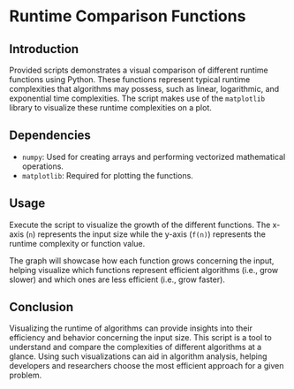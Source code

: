 # Runtime Comparison Functions

## Introduction
Provided scripts demonstrates a visual comparison of different runtime functions using Python. These functions represent typical runtime complexities that algorithms may possess, such as linear, logarithmic, and exponential time complexities. The script makes use of the `matplotlib` library to visualize these runtime complexities on a plot.

## Dependencies
- `numpy`: Used for creating arrays and performing vectorized mathematical operations.
- `matplotlib`: Required for plotting the functions.

## Usage
Execute the script to visualize the growth of the different functions. The x-axis (`n`) represents the input size while the y-axis (`f(n)`) represents the runtime complexity or function value.

The graph will showcase how each function grows concerning the input, helping visualize which functions represent efficient algorithms (i.e., grow slower) and which ones are less efficient (i.e., grow faster).

## Conclusion
Visualizing the runtime of algorithms can provide insights into their efficiency and behavior concerning the input size. This script is a tool to understand and compare the complexities of different algorithms at a glance. Using such visualizations can aid in algorithm analysis, helping developers and researchers choose the most efficient approach for a given problem.